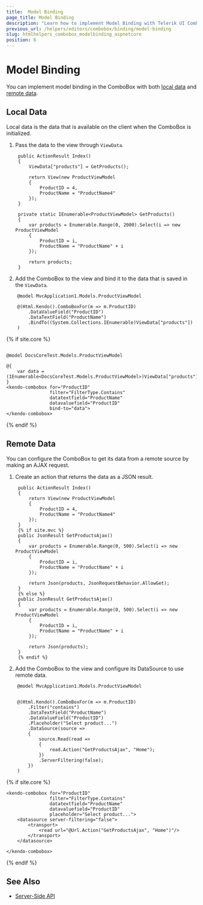 ```yaml
---
title:  Model Binding
page_title: Model Binding
description: "Learn how to implement Model Binding with Telerik UI ComboBox component for {{ site.framework }}."
previous_url: /helpers/editors/combobox/binding/model-binding
slug: htmlhelpers_combobox_modelbinding_aspnetcore
position: 6
---
```


# Model Binding

You can implement model binding in the ComboBox with both [local data](#local-data) and [remote data](#remote-data).

## Local Data

Local data is the data that is available on the client when the ComboBox is initialized.

1. Pass the data to the view through `ViewData`.

        public ActionResult Index()
        {
            ViewData["products"] = GetProducts();

            return View(new ProductViewModel
            {
                ProductID = 4,
                ProductName = "ProductName4"
            });
        }

        private static IEnumerable<ProductViewModel> GetProducts()
        {
            var products = Enumerable.Range(0, 2000).Select(i => new ProductViewModel
            {
                ProductID = i,
                ProductName = "ProductName" + i
            });

            return products;
        }


1. Add the ComboBox to the view and bind it to the data that is saved in the `ViewData`.

```HtmlHelper
    @model MvcApplication1.Models.ProductViewModel

    @(Html.Kendo().ComboBoxFor(m => m.ProductID)
        .DataValueField("ProductID")
        .DataTextField("ProductName")
        .BindTo((System.Collections.IEnumerable)ViewData["products"])
    )
```
{% if site.core %}
```TagHelper

@model DocsCoreTest.Models.ProductViewModel

@{ 
    var data = (IEnumerable<DocsCoreTest.Models.ProductViewModel>)ViewData["products"];
}
<kendo-combobox for="ProductID"
                filter="FilterType.Contains"
                datatextfield="ProductName"
                datavaluefield="ProductID"
                bind-to="data">
</kendo-combobox>
```
{% endif %}


## Remote Data

You can configure the ComboBox to get its data from a remote source by making an AJAX request.

1. Create an action that returns the data as a JSON result.

        public ActionResult Index()
        {
            return View(new ProductViewModel
            {
                ProductID = 4,
                ProductName = "ProductName4"
            });
        }
        {% if site.mvc %}
        public JsonResult GetProductsAjax()
        {
            var products = Enumerable.Range(0, 500).Select(i => new ProductViewModel
            {
                ProductID = i,
                ProductName = "ProductName" + i
            });

            return Json(products, JsonRequestBehavior.AllowGet);
        }
        {% else %}
        public JsonResult GetProductsAjax()
        {
            var products = Enumerable.Range(0, 500).Select(i => new ProductViewModel
            {
                ProductID = i,
                ProductName = "ProductName" + i
            });

            return Json(products);
        }
        {% endif %}


1. Add the ComboBox to the view and configure its DataSource to use remote data.

```HtmlHelper
    @model MvcApplication1.Models.ProductViewModel


    @(Html.Kendo().ComboBoxFor(m => m.ProductID)
        .Filter("contains")
        .DataTextField("ProductName")
        .DataValueField("ProductID")
        .Placeholder("Select product...")
        .DataSource(source =>
        {
            source.Read(read =>
            {
                read.Action("GetProductsAjax", "Home");
            })
            .ServerFiltering(false);
        })
    )
```
{% if site.core %}
```TagHelper
<kendo-combobox for="ProductID"
                filter="FilterType.Contains"
                datatextfield="ProductName"
                datavaluefield="ProductID"
                placeholder="Select product...">
    <datasource server-filtering="false">
        <transport>
            <read url="@Url.Action("GetProductsAjax", "Home")"/>
        </transport>
    </datasource>

</kendo-combobox>
```
{% endif %}

## See Also

* [Server-Side API](/api/combobox)
